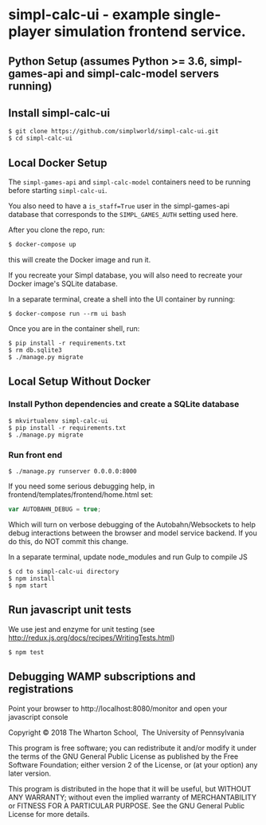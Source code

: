 # simpl-calc-ui - example single-player simulation frontend service.

## Python Setup (assumes Python >= 3.6, simpl-games-api and simpl-calc-model servers running)


## Install simpl-calc-ui

```shell
$ git clone https://github.com/simplworld/simpl-calc-ui.git
$ cd simpl-calc-ui
```

## Local Docker Setup

The `simpl-games-api` and `simpl-calc-model` containers need to be running before starting `simpl-calc-ui`.

You also need to have a `is_staff=True` user in the simpl-games-api database that
corresponds to the `SIMPL_GAMES_AUTH` setting used here.

After you clone the repo, run:

```bash
$ docker-compose up
```

this will create the Docker image and run it. 

If you recreate your Simpl database, you will also need to recreate your Docker image's SQLite database. 

In a separate terminal, create a shell into the UI container by running:
```shell
$ docker-compose run --rm ui bash
```

Once you are in the container shell, run:
```shell
$ pip install -r requirements.txt
$ rm db.sqlite3
$ ./manage.py migrate
```

## Local Setup Without Docker

### Install Python dependencies and create a SQLite database

```shell
$ mkvirtualenv simpl-calc-ui
$ pip install -r requirements.txt
$ ./manage.py migrate
```

### Run front end

```shell
$ ./manage.py runserver 0.0.0.0:8000
```

If you need some serious debugging help, in frontend/templates/frontend/home.html set:

```js
var AUTOBAHN_DEBUG = true;
```

Which will turn on verbose debugging of the Autobahn/Websockets to help debug interactions between the browser 
and model service backend.
If you do this, do NOT commit this change.

In a separate terminal, update node_modules and run Gulp to compile JS

```shell
$ cd to simpl-calc-ui directory
$ npm install
$ npm start
```

## Run javascript unit tests

We use jest and enzyme for unit testing (see http://redux.js.org/docs/recipes/WritingTests.html)

```shell
$ npm test
```

## Debugging WAMP subscriptions and registrations

Point your browser to http://localhost:8080/monitor and open your javascript console

Copyright © 2018 The Wharton School,  The University of Pennsylvania 

This program is free software; you can redistribute it and/or
modify it under the terms of the GNU General Public License
as published by the Free Software Foundation; either version 2
of the License, or (at your option) any later version.

This program is distributed in the hope that it will be useful,
but WITHOUT ANY WARRANTY; without even the implied warranty of
MERCHANTABILITY or FITNESS FOR A PARTICULAR PURPOSE.  See the
GNU General Public License for more details.

